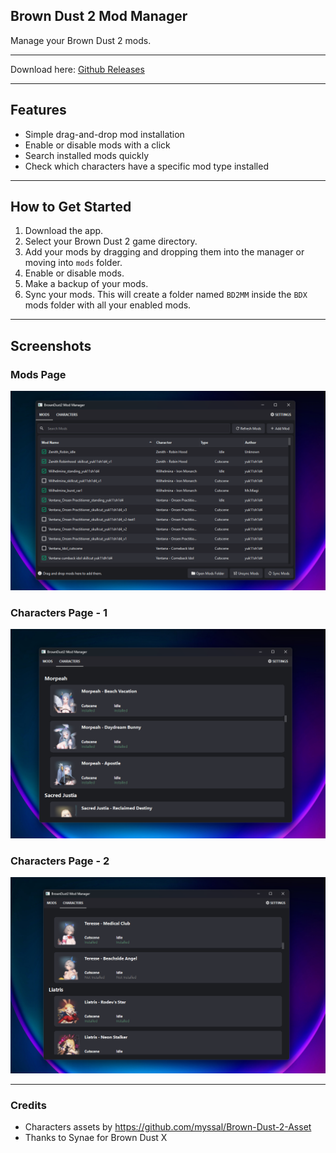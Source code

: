 ## Brown Dust 2 Mod Manager

Manage your Brown Dust 2 mods.

---

Download here: [Github Releases](https://github.com/bruhnn/BD2ModManager/releases)

---

## Features

- Simple drag-and-drop mod installation  
- Enable or disable mods with a click  
- Search installed mods quickly  
- Check which characters have a specific mod type installed  

---

## How to Get Started

1. Download the app.  
2. Select your Brown Dust 2 game directory.  
3. Add your mods by dragging and dropping them into the manager or moving into `mods` folder.  
4. Enable or disable mods.
5. Make a backup of your mods.
6. Sync your mods. This will create a folder named `BD2MM` inside the `BDX` mods folder with all your enabled mods.

---

## Screenshots

### Mods Page
![Mods Page](./screenshots//mods_page.png)  

### Characters Page - 1
![Characters Page](./screenshots//characters_page_1.png)

### Characters Page - 2
![Characters Page](./screenshots/characters_page_2.png)

---

### Credits
- Characters assets by https://github.com/myssal/Brown-Dust-2-Asset
- Thanks to Synae for Brown Dust X